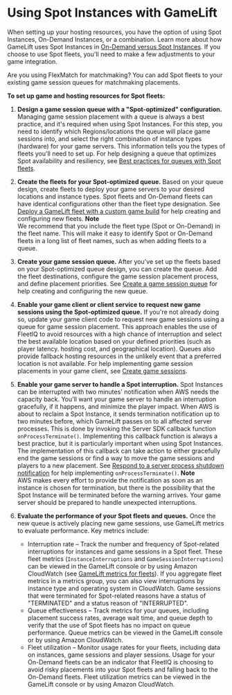 # Using Spot Instances with GameLift<a name="spot-tasks"></a>

When setting up your hosting resources, you have the option of using Spot Instances, On\-Demand Instances, or a combination\. Learn more about how GameLift uses Spot Instances in [On\-Demand versus Spot Instances](gamelift-ec2-instances.md#gamelift-ec2-instances-spot)\. If you choose to use Spot fleets, you'll need to make a few adjustments to your game integration\.

Are you using FlexMatch for matchmaking? You can add Spot fleets to your existing game session queues for matchmaking placements\.

**To set up game and hosting resources for Spot fleets:**

1. **Design a game session queue with a "Spot\-optimized" configuration\.** Managing game session placement with a queue is always a best practice, and it's required when using Spot Instances\. For this step, you need to identify which Regions/locations the queue will place game sessions into, and select the right combination of instance types \(hardware\) for your game servers\. This information tells you the types of fleets you'll need to set up\. For help designing a queue that optimizes Spot availability and resiliency, see [Best practices for queues with Spot fleets](queues-best-practices.md#queues-design-spot)\.

1. **Create the fleets for your Spot\-optimized queue\.** Based on your queue design, create fleets to deploy your game servers to your desired locations and instance types\. Spot fleets and On\-Demand fleets can have identical configurations other than the fleet type designation\. See [Deploy a GameLift fleet with a custom game build](fleets-creating.md) for help creating and configuring new fleets\.
**Note**  
We recommend that you include the fleet type \(Spot or On\-Demand\) in the fleet name\. This will make it easy to identify Spot or On\-Demand fleets in a long list of fleet names, such as when adding fleets to a queue\. 

1. **Create your game session queue\.** After you've set up the fleets based on your Spot\-optimized queue design, you can create the queue\. Add the fleet destinations, configure the game session placement process, and define placement priorities\. See [Create a game session queue](queues-creating.md) for help creating and configuring the new queue\.

1. **Enable your game client or client service to request new game sessions using the Spot\-optimized queue\.** If you're not already doing so, update your game client code to request new game sessions using a queue for game session placement\. This approach enables the use of FleetIQ to avoid resources with a high chance of interruption and select the best available location based on your defined priorities \(such as player latency\. hosting cost, and geographical location\)\. Queues also provide fallback hosting resources in the unlikely event that a preferred location is not available\. For help implementing game session placements in your game client, see [Create game sessions](gamelift-sdk-client-api.md#gamelift-sdk-client-api-create)\.

1. **Enable your game server to handle a Spot interruption\.** Spot Instances can be interrupted with two minutes' notification when AWS needs the capacity back\. You'll want your game server to handle an interruption gracefully, if it happens, and minimize the player impact\. When AWS is about to reclaim a Spot Instance, it sends termination notification up to two minutes before, which GameLift passes on to all affected server processes\. This is done by invoking the Server SDK callback function `onProcessTerminate()`\. Implementing this callback function is always a best practice, but it is particularly important when using Spot Instances\. The implementation of this callback can take action to either gracefully end the game sessions or find a way to move the game sessions and players to a new placement\. See [Respond to a server process shutdown notification](gamelift-sdk-server-api.md#gamelift-sdk-server-terminate) for help implementing `onProcessTerminate()`\.
**Note**  
AWS makes every effort to provide the notification as soon as an instance is chosen for termination, but there is the possibility that the Spot Instance will be terminated before the warning arrives\. Your game server should be prepared to handle unexpected interruptions\.

1. **Evaluate the performance of your Spot fleets and queues\.** Once the new queue is actively placing new game sessions, use GameLift metrics to evaluate performance\. Key metrics include:
   + Interruption rate – Track the number and frequency of Spot\-related interruptions for instances and game sessions in a Spot fleet\. These fleet metrics \(`InstanceInterruptions` and `GameSessionInterruptions`\) can be viewed in the GameLift console or by using Amazon CloudWatch \(see [GameLift metrics for fleets](monitoring-cloudwatch.md#gamelift-metrics-fleet)\)\. If you aggregate fleet metrics in a metrics group, you can also view interruptions by instance type and operating system in CloudWatch\. Game sessions that were terminated for Spot\-related reasons have a status of "TERMINATED" and a status reason of "INTERRUPTED"\.
   + Queue effectiveness – Track metrics for your queues, including placement success rates, average wait time, and queue depth to verify that the use of Spot fleets has no impact on queue performance\. Queue metrics can be viewed in the GameLift console or by using Amazon CloudWatch\.
   + Fleet utilization – Monitor usage rates for your fleets, including data on instances, game sessions and player sessions\. Usage for your On\-Demand fleets can be an indicator that FleetIQ is choosing to avoid risky placements into your Spot fleets and falling back to the On\-Demand fleets\. Fleet utilization metrics can be viewed in the GameLift console or by using Amazon CloudWatch\. 